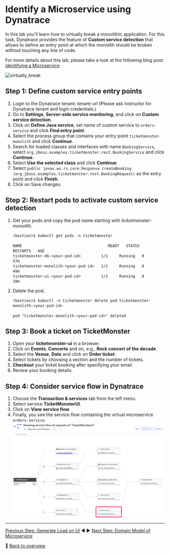 # Identify a Microservice using Dynatrace

In this lab you'll learn how to virtually break a monolithic application. For this task, Dynatrace provides the feature of **Custom service detection** that allows to define an entry point at which the monolith should be broken without touching any line of code.

For more details about this lab, please take a look at the following blog post: [Identifying a Microservice](https://www.dynatrace.com/news/blog/monolith-to-microservices-how-to-identify-your-first-microservice/)

![virtually_break](../assets/virtually_break.png)

## Step 1: Define custom service entry points
1. Login to the Dynatrace tenant: tenant-url (Please ask instructor for Dynatrace tenant and login credentials.)
1. Go to **Settings**, **Server-side service monitoring**, and click on **Custom service detection**.
1. Click on **Define Java service**, set name of custom service to `orders-service` and click **Find entry point**.
1. Select the process group that contains your entry point `ticketmonster-monolith` and click **Continue**.
1. Search for loaded classes and interfaces with name `BookingService`, select `org.jboss.examples.ticketmonster.rest.BookingService` and click **Continue**.
1. Select **Use the selected class** and click **Continue**.
1. Select `public javax.ws.rs.core.Response createBooking (org.jboss.examples.ticketmonster.rest.BookingRequest)` as the entry point and click **Finish**.
1. Click on Save changes.

## Step 2: Restart pods to activate custom service detection
1. Get your pods and copy the pod name starting with *ticketmonster-monolith*.
    ```
    (bastion)$ kubectl get pods -n ticketmonster

    NAME                                      READY   STATUS    RESTARTS   AGE
    ticketmonster-db-<your-pod-id>         1/1     Running   0          57m
    ticketmonster-monolith-<your-pod-id>   1/1     Running   0          49m
    ticketmonster-ui-<your-pod-id>         1/1     Running   0          28m
    ```

1. Delete the pod.
    ```
    (bastion)$ kubectl -n ticketmonster delete pod ticketmonster-monolith-<your-pod-id>

    pod "ticketmonster-monolith-<your-pod-id>" deleted
    ```

## Step 3: Book a ticket on TicketMonster
1. Open your **ticketmonster-ui** in a browser.
1. Click on **Events**, **Concerts** and on, e.g., **Rock concert of the decade**.
1. Select the **Venue**, **Date** and click on **Order ticket**.
1. Select tickets by choosing a section and the number of tickets.
1. **Checkout** your ticket booking after specifying your email.
1. Review your booking details.

## Step 4: Consider service flow in Dynatrace
1. Choose the **Transaction & services** tab from the left menu.
1. Select service **TicketMonsterUI**.
1. Click on **View service flow**.
1. Finally, you see the service flow containing the virtual microservice `orders-service`.
![virtually_break](../assets/orders-service.png)

---

[Previous Step: Generate Load on UI](../4_Generate_Load_on_UI) :arrow_backward: :arrow_forward: [Next Step: Domain Model of Microservice](../6_Domain_Model_of_Microservice)

:arrow_up_small: [Back to overview](../)
